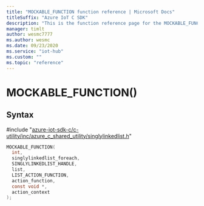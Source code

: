 ```yaml
---                             
title: "MOCKABLE_FUNCTION function reference | Microsoft Docs" 
titleSuffix: "Azure IoT C SDK"            
description: "This is the function reference page for the MOCKABLE_FUNCTION() function in the Azure IoT C SDK. This SDK is used with Azure IoT Hub and Azure IoT Hub Device Provisioning Service"            
manager: timlt                 
author: wesmc7777              
ms.author: wesmc               
ms.date: 09/23/2020                    
ms.service: "iot-hub"             
ms.custom: ""                
ms.topic: "reference"        
---                            
```


# MOCKABLE_FUNCTION()

## Syntax

\#include "[azure-iot-sdk-c/c-utility/inc/azure_c_shared_utility/singlylinkedlist.h](../singlylinkedlist-h.md)"  
```C
MOCKABLE_FUNCTION(
  int,
  singlylinkedlist_foreach,
  SINGLYLINKEDLIST_HANDLE,
  list,
  LIST_ACTION_FUNCTION,
  action_function,
  const void *,
  action_context
);
```


```


